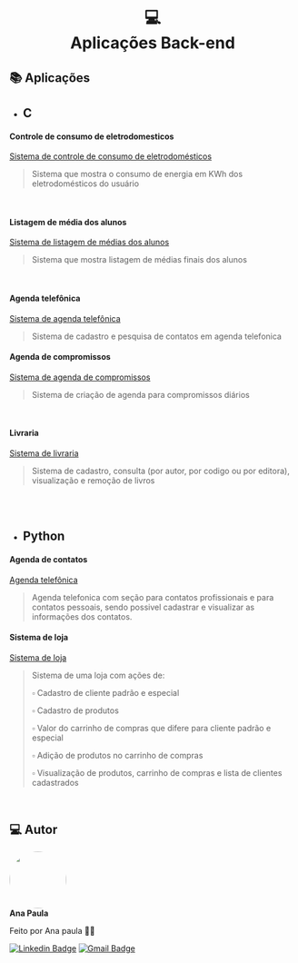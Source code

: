<h1 align="center">
  💻<br>Aplicações Back-end
</h1>
<h2>📚 Aplicações</h2>

- ## C
 #### Controle de consumo de eletrodomesticos
 [Sistema de controle de consumo de eletrodomésticos](https://github.com/anapaulasanto/Codigos-em-C/blob/main/Sistema_controle_de_consumo.c)
 
 >  Sistema que mostra o consumo de energia em KWh dos eletrodomésticos do usuário

<br>

  #### Listagem de média dos alunos
 [Sistema de listagem de médias dos alunos](https://github.com/anapaulasanto/Codigos-em-C/blob/main/Sistema_dados_alunos.c)
 
>  Sistema que mostra listagem de médias finais dos alunos

<br>

 #### Agenda telefônica
           
 [Sistema de agenda telefônica](https://github.com/anapaulasanto/Codigos-em-C/blob/main/Sistema_agenda_telefonica.c)
  > Sistema de cadastro e pesquisa de contatos em agenda telefonica



#### Agenda de compromissos

 [Sistema de agenda de compromissos](https://github.com/anapaulasanto/Codigos-em-C/blob/main/Sistemas_criacao_de_agenda_compromissos.c)
 >  Sistema de criação de agenda para compromissos diários

<br>

#### Livraria

 [Sistema de livraria](https://github.com/anapaulasanto/Codigos-em-C/blob/main/Sistemas_criacao_de_agenda_compromissos.c)
  >  Sistema de cadastro, consulta (por autor, por codigo ou por editora), visualização e remoção de livros

<br><br>

- ## Python
#### Agenda de contatos
[Agenda telefônica](https://github.com/anapaulasanto/POO-Python/blob/main/Agenda-de-contatos.py)
 >  Agenda telefonica com seção para contatos profissionais e para contatos pessoais, sendo possivel cadastrar e visualizar as informações dos contatos.

#### Sistema de loja
[Sistema de loja](https://github.com/anapaulasanto/Sistema-de-loja)
 > Sistema de uma loja com ações de:
                <p>:white_small_square: Cadastro de cliente padrão e especial </p>
                <p> :white_small_square: Cadastro de produtos  </p>
                <p> :white_small_square: Valor do carrinho de compras que difere para cliente padrão e especial </p>
                <p> :white_small_square: Adição de produtos no carrinho de compras  </p>
                <p> :white_small_square: Visualização de produtos, carrinho de compras e lista de clientes cadastrados </p>

                

<br>
<h2> 💻 Autor</h2>

 <img style="border-radius: 50%;" src="https://avatars.githubusercontent.com/u/149811410?s=400&u=bb09c5d7f36aed097c3d8654b8d445ee587ed4b1&v=4" width="100px;" alt=""/>
 <br />
 <b>Ana Paula</b>


Feito por Ana paula 👋🏽 

[![Linkedin Badge](https://img.shields.io/badge/-Ana-blue?style=flat-square&logo=Linkedin&logoColor=white&link=https://www.linkedin.com/in/ana-paula-araujo-22bb69267?utm_source=share&utm_campaign=share_via&utm_content=profile&utm_medium=ios_app)](https://www.linkedin.com/in/ana-paula-araujo-22bb69267?utm_source=share&utm_campaign=share_via&utm_content=profile&utm_medium=ios_app) 
[![Gmail Badge](https://img.shields.io/badge/-Gmail-c14438?style=flat-square&logo=Gmail&logoColor=white&link=mailto:ana.paraujosanto@gmail.com)](mailto:ana.paraujosanto@gmail.com)

                

